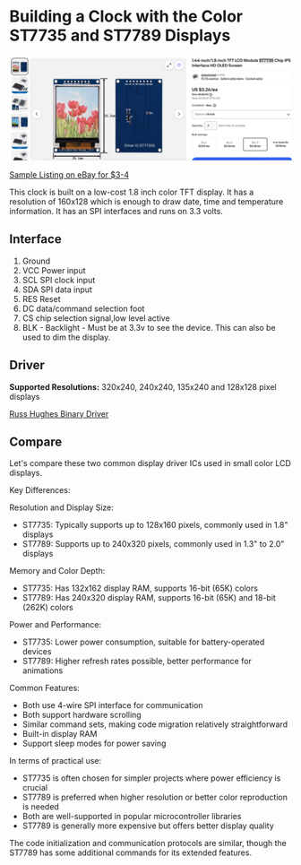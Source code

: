 # Building a Clock with the Color ST7735 and ST7789 Displays

![Ebay Listing](./ebay-listing.png)

[Sample Listing on eBay for $3-4](https://www.ebay.com/itm/405396699577)

This clock is built on a low-cost 1.8 inch color TFT display.
It has a resolution of 160x128 which is enough to draw date, time
and temperature information.  It has an SPI interfaces and
runs on 3.3 volts.

## Interface

1. Ground
2. VCC Power input
3. SCL SPI clock input
4. SDA SPI data input
5. RES Reset
6. DC data/command selection foot
7. CS chip selection signal,low level active
8. BLK - Backlight - Must be at 3.3v to see the device. This can also
be used to dim the display.

## Driver

**Supported Resolutions:** 320x240, 240x240, 135x240 and 128x128 pixel displays

[Russ Hughes Binary Driver](https://github.com/russhughes/st7789_mpy)

## Compare

Let's compare these two common display driver ICs used in small color LCD displays.

Key Differences:

Resolution and Display Size:

- ST7735: Typically supports up to 128x160 pixels, commonly used in 1.8" displays
- ST7789: Supports up to 240x320 pixels, commonly used in 1.3" to 2.0" displays

Memory and Color Depth:

- ST7735: Has 132x162 display RAM, supports 16-bit (65K) colors
- ST7789: Has 240x320 display RAM, supports 16-bit (65K) and 18-bit (262K) colors

Power and Performance:

- ST7735: Lower power consumption, suitable for battery-operated devices
- ST7789: Higher refresh rates possible, better performance for animations

Common Features:

- Both use 4-wire SPI interface for communication
- Both support hardware scrolling
- Similar command sets, making code migration relatively straightforward
- Built-in display RAM
- Support sleep modes for power saving

In terms of practical use:

- ST7735 is often chosen for simpler projects where power efficiency is crucial
- ST7789 is preferred when higher resolution or better color reproduction is needed
- Both are well-supported in popular microcontroller libraries
- ST7789 is generally more expensive but offers better display quality

The code initialization and communication protocols are similar, though the ST7789 has some additional commands for its extended features.
